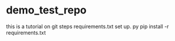 # demo_test_repo
this is a tutorial on git
steps
requirements.txt
set up. py
pip install -r requirements.txt
